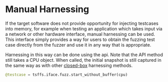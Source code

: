 # Manual Harnessing

If the target software does not provide opportunity for injecting testcases into memory,
for example when testing an application which takes input via a network or other
hardware interface, manual harnessing can be used. This interface simply provides a way
for users to obtain the fuzzing test case directly from the fuzzer and use it in any way
that is appropriate.

Harnessing in this way can be done using the api. Note that the API method still takes
a CPU object. When called, the initial snapshot is still captured in the same way as
with other [closed-box](closed-box.md) harnessing methods.

```python
@testcase = tsffs.iface.fuzz.start_without_buffer(cpu)
```